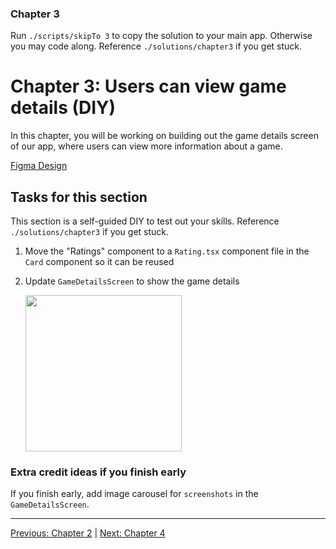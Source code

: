 ### Chapter 3

Run `./scripts/skipTo 3` to copy the solution to your main app. Otherwise you may code along. Reference `./solutions/chapter3` if you get stuck.

# Chapter 3: Users can view game details (DIY)

In this chapter, you will be working on building out the game details screen of our app, where users can view more information about a game.

[Figma Design](https://www.figma.com/design/6Ip46lkbe5Ms1FvccKwOAd/Essentials-Workshop?node-id=728-833&p=f&t=pLCTfl2m8Jx1SkMF-0)

## Tasks for this section

This section is a self-guided DIY to test out your skills. Reference `./solutions/chapter3` if you get stuck.

1. Move the "Ratings" component to a `Rating.tsx` component file in the `Card` component so it can be reused
2. Update `GameDetailsScreen` to show the game details

   <img src="../images/chapter-3.png" width="250" />

### Extra credit ideas if you finish early

If you finish early, add image carousel for `screenshots` in the `GameDetailsScreen`.

---

[Previous: Chapter 2](./chapter02.md) | [Next: Chapter 4](./chapter04.md)
